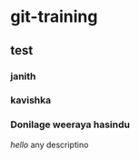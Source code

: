 # git-training
## test
### janith
### kavishka
### Donilage weeraya hasindu

_hello_
any descriptino

